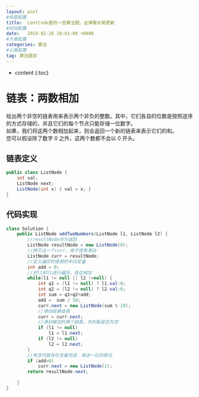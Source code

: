 ```yaml
---
layout: post
#标题配置
title:  LeetCode里的一些算法题，此博客长期更新
#时间配置
date:   2019-02-26 20:01:00 +0800
#大类配置
categories: 算法
#小类配置
tag: 算法题目
---
```


* content
{:toc}

# 链表：两数相加

给出两个非空的链表用来表示两个非负的整数。其中，它们各自的位数是按照逆序的方式存储的，并且它们的每个节点只能存储一位数字。  
如果，我们将这两个数相加起来，则会返回一个新的链表来表示它们的和。  
您可以假设除了数字 0 之外，这两个数都不会以 0 开头。  

## 链表定义  

```java
public class ListNode {
	int val;
	ListNode next;
	ListNode(int x) { val = x; }
}
```

## 代码实现

```java
class Solution {
    public ListNode addTwoNumbers(ListNode l1, ListNode l2) {
        //resultNode作为返回
        ListNode resultNode = new ListNode(0);
        //拷贝出一个curr，用于链表滑动
    	ListNode curr = resultNode;
    	//定义遍历时使用的中间变量
    	int add = 0;
    	//对l1和l1进行遍历，各位相加
        while(l1 != null || l2 !=null) {
        	int q1 = (l1 != null) ? l1.val:0;
        	int q2 = (l2 != null) ? l2.val:0;
        	int sum = q1+q2+add;
            add =  sum / 10;
        	curr.next = new ListNode(sum % 10);
            //滑动结果链表
        	curr = curr.next;
            //滑动被加的两个链表，先判断是否为空
            if (l1 != null)
                l1 = l1.next;
            if (l2 != null)
                l2 = l2.next;
        }
        //考虑可能存在变量完成，再进一位的情况
        if (add>0)
        	curr.next = new ListNode(1);
        return resultNode.next;
        
    }
}
```